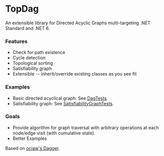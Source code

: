 # TopDag
An extensible library for Directed Acyclic Graphs multi-targeting .NET Standard and .NET 6.

### Features
* Check for path existence
* Cycle detection
* Topological sorting
* Satisfiability graph
* Extensible -- inherit/override existing classes as you see fit

### Examples
* Basic directed acyclical graph: See [DagTests](https://github.com/stevenwbass/TopDag/blob/main/TopDag.Tests/DagTests.cs).
* Satisfiability graph: See [SatisfiabilityGraphTests](https://github.com/stevenwbass/TopDag/blob/main/TopDag.Tests/SatisfiabilityGraphTests.cs).

### Goals
* Provide algorithm for graph traversal with arbitrary operations at each node/edge visit (with cumulative state).
* Better Examples

Based on [ociaw's Dagger](https://github.com/ociaw/dagger).
